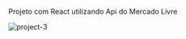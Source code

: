 Projeto com React utilizando Api do Mercado Livre

![project-3](https://github.com/user-attachments/assets/b616a78b-6d31-40d5-ae63-0f9c3f7a4c5a)
